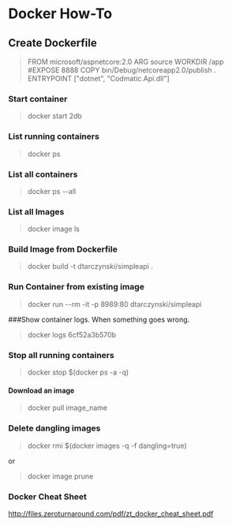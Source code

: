 # Docker How-To
## Create Dockerfile

> FROM microsoft/aspnetcore:2.0
> ARG source
> WORKDIR /app
> #EXPOSE 8888
> COPY bin/Debug/netcoreapp2.0/publish .
> ENTRYPOINT ["dotnet", "Codmatic.Api.dll"]

### Start container
> docker start 2db

### List running containers
> docker ps

### List all containers
> docker ps --all

### List all Images
> docker image ls

### Build Image from Dockerfile
> docker build -t dtarczynski/simpleapi .

### Run Container from existing image
> docker run --rm -it -p 8989:80 dtarczynski/simpleapi

###Show container logs. When something goes wrong.
> docker logs 6cf52a3b570b

### Stop all running containers
> docker stop $(docker ps -a -q)

#### Download an image
> docker pull image_name

### Delete dangling images
> docker rmi $(docker images -q -f dangling=true)

or

> docker image prune

### Docker Cheat Sheet
http://files.zeroturnaround.com/pdf/zt_docker_cheat_sheet.pdf
